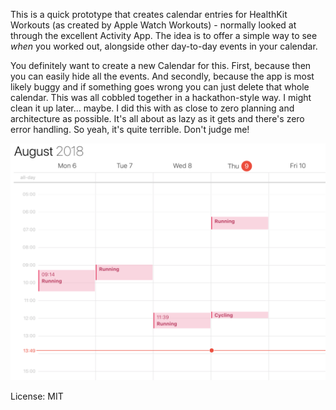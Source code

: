 This is a quick prototype that creates calendar entries for HealthKit Workouts (as created by Apple Watch Workouts) - normally looked at through the excellent Activity App.
The idea is to offer a simple way to see *when* you worked out, alongside other day-to-day events in your calendar.

You definitely want to create a new Calendar for this. First, because then you can easily hide all the events. And secondly, because the app is most likely buggy and if something goes wrong you can just delete that whole calendar.
This was all cobbled together in a hackathon-style way. I might clean it up later... maybe. I did this with as close to zero planning and architecture as possible. It's all about as lazy as it gets and there's zero error handling. So yeah, it's quite terrible. Don't judge me!

![screenshot](screenshot.png)

License: MIT
